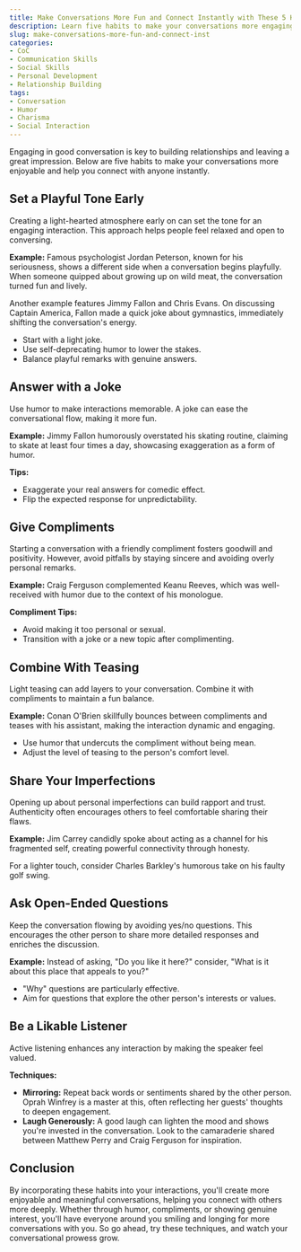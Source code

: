 ```yaml
---
title: Make Conversations More Fun and Connect Instantly with These 5 Habits
description: Learn five habits to make your conversations more engaging, interesting, and enjoyable for everyone involved.
slug: make-conversations-more-fun-and-connect-inst
categories:
- CoC
- Communication Skills
- Social Skills
- Personal Development
- Relationship Building
tags:
- Conversation
- Humor
- Charisma
- Social Interaction
---
```


Engaging in good conversation is key to building relationships and leaving a great impression. Below are five habits to make your conversations more enjoyable and help you connect with anyone instantly.

## Set a Playful Tone Early

Creating a light-hearted atmosphere early on can set the tone for an engaging interaction. This approach helps people feel relaxed and open to conversing.

**Example:** Famous psychologist Jordan Peterson, known for his seriousness, shows a different side when a conversation begins playfully. When someone quipped about growing up on wild meat, the conversation turned fun and lively.

Another example features Jimmy Fallon and Chris Evans. On discussing Captain America, Fallon made a quick joke about gymnastics, immediately shifting the conversation's energy.

- Start with a light joke.
- Use self-deprecating humor to lower the stakes.
- Balance playful remarks with genuine answers.

## Answer with a Joke

Use humor to make interactions memorable. A joke can ease the conversational flow, making it more fun.

**Example:** Jimmy Fallon humorously overstated his skating routine, claiming to skate at least four times a day, showcasing exaggeration as a form of humor.

**Tips:**

- Exaggerate your real answers for comedic effect.
- Flip the expected response for unpredictability.

## Give Compliments

Starting a conversation with a friendly compliment fosters goodwill and positivity. However, avoid pitfalls by staying sincere and avoiding overly personal remarks.

**Example:** Craig Ferguson complemented Keanu Reeves, which was well-received with humor due to the context of his monologue.

**Compliment Tips:**

- Avoid making it too personal or sexual.
- Transition with a joke or a new topic after complimenting.

## Combine With Teasing

Light teasing can add layers to your conversation. Combine it with compliments to maintain a fun balance.

**Example:** Conan O'Brien skillfully bounces between compliments and teases with his assistant, making the interaction dynamic and engaging.

- Use humor that undercuts the compliment without being mean.
- Adjust the level of teasing to the person's comfort level.

## Share Your Imperfections

Opening up about personal imperfections can build rapport and trust. Authenticity often encourages others to feel comfortable sharing their flaws.

**Example:** Jim Carrey candidly spoke about acting as a channel for his fragmented self, creating powerful connectivity through honesty.

For a lighter touch, consider Charles Barkley's humorous take on his faulty golf swing.

## Ask Open-Ended Questions

Keep the conversation flowing by avoiding yes/no questions. This encourages the other person to share more detailed responses and enriches the discussion.

**Example:** Instead of asking, "Do you like it here?" consider, "What is it about this place that appeals to you?"

- "Why" questions are particularly effective.
- Aim for questions that explore the other person's interests or values.

## Be a Likable Listener

Active listening enhances any interaction by making the speaker feel valued.

**Techniques:**

- **Mirroring:** Repeat back words or sentiments shared by the other person. Oprah Winfrey is a master at this, often reflecting her guests' thoughts to deepen engagement.
- **Laugh Generously:** A good laugh can lighten the mood and shows you're invested in the conversation. Look to the camaraderie shared between Matthew Perry and Craig Ferguson for inspiration.

## Conclusion

By incorporating these habits into your interactions, you'll create more enjoyable and meaningful conversations, helping you connect with others more deeply. Whether through humor, compliments, or showing genuine interest, you'll have everyone around you smiling and longing for more conversations with you. So go ahead, try these techniques, and watch your conversational prowess grow.
